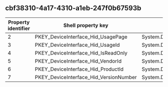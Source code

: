## cbf38310-4a17-4310-a1eb-247f0b67593b

Property identifier | Shell property key | Shell name | Alias
--- | --- | --- | ---
2 | PKEY_DeviceInterface_Hid_UsagePage | System.DeviceInterface.Hid.UsagePage | 
3 | PKEY_DeviceInterface_Hid_UsageId | System.DeviceInterface.Hid.UsageId | 
4 | PKEY_DeviceInterface_Hid_IsReadOnly | System.DeviceInterface.Hid.IsReadOnly | 
5 | PKEY_DeviceInterface_Hid_VendorId | System.DeviceInterface.Hid.VendorId | 
6 | PKEY_DeviceInterface_Hid_ProductId | System.DeviceInterface.Hid.ProductId | 
7 | PKEY_DeviceInterface_Hid_VersionNumber | System.DeviceInterface.Hid.VersionNumber | 

